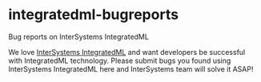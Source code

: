 # integratedml-bugreports
Bug reports on InterSystems IntegratedML

We love [InterSystems IntegratedML](https://docs.intersystems.com/irislatest/csp/docbook/DocBook.UI.Page.cls?KEY=GIML_Basics) and want developers be successful with IntegratedML technology.
Please submit bugs you found using InterSystems IntegratedML here and InterSystems team will solve it ASAP!
  

